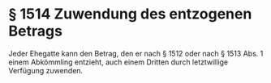 # § 1514 Zuwendung des entzogenen Betrags
Jeder Ehegatte kann den Betrag, den er nach § 1512 oder nach § 1513 Abs. 1 einem Abkömmling entzieht, auch einem Dritten durch letztwillige Verfügung zuwenden.
